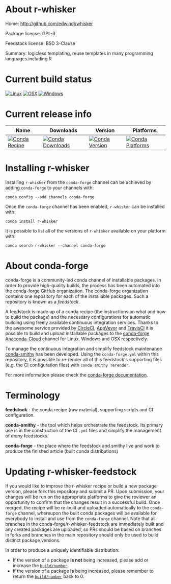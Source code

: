 About r-whisker
===============

Home: http://github.com/edwindj/whisker

Package license: GPL-3

Feedstock license: BSD 3-Clause

Summary: logicless templating, reuse templates in many programming languages including R



Current build status
====================

[![Linux](https://img.shields.io/circleci/project/github/conda-forge/r-whisker-feedstock/master.svg?label=Linux)](https://circleci.com/gh/conda-forge/r-whisker-feedstock)
[![OSX](https://img.shields.io/travis/conda-forge/r-whisker-feedstock/master.svg?label=macOS)](https://travis-ci.org/conda-forge/r-whisker-feedstock)
[![Windows](https://img.shields.io/appveyor/ci/conda-forge/r-whisker-feedstock/master.svg?label=Windows)](https://ci.appveyor.com/project/conda-forge/r-whisker-feedstock/branch/master)

Current release info
====================

| Name | Downloads | Version | Platforms |
| --- | --- | --- | --- |
| [![Conda Recipe](https://img.shields.io/badge/recipe-r--whisker-green.svg)](https://anaconda.org/conda-forge/r-whisker) | [![Conda Downloads](https://img.shields.io/conda/dn/conda-forge/r-whisker.svg)](https://anaconda.org/conda-forge/r-whisker) | [![Conda Version](https://img.shields.io/conda/vn/conda-forge/r-whisker.svg)](https://anaconda.org/conda-forge/r-whisker) | [![Conda Platforms](https://img.shields.io/conda/pn/conda-forge/r-whisker.svg)](https://anaconda.org/conda-forge/r-whisker) |

Installing r-whisker
====================

Installing `r-whisker` from the `conda-forge` channel can be achieved by adding `conda-forge` to your channels with:

```
conda config --add channels conda-forge
```

Once the `conda-forge` channel has been enabled, `r-whisker` can be installed with:

```
conda install r-whisker
```

It is possible to list all of the versions of `r-whisker` available on your platform with:

```
conda search r-whisker --channel conda-forge
```


About conda-forge
=================

conda-forge is a community-led conda channel of installable packages.
In order to provide high-quality builds, the process has been automated into the
conda-forge GitHub organization. The conda-forge organization contains one repository
for each of the installable packages. Such a repository is known as a *feedstock*.

A feedstock is made up of a conda recipe (the instructions on what and how to build
the package) and the necessary configurations for automatic building using freely
available continuous integration services. Thanks to the awesome service provided by
[CircleCI](https://circleci.com/), [AppVeyor](https://www.appveyor.com/)
and [TravisCI](https://travis-ci.org/) it is possible to build and upload installable
packages to the [conda-forge](https://anaconda.org/conda-forge)
[Anaconda-Cloud](https://anaconda.org/) channel for Linux, Windows and OSX respectively.

To manage the continuous integration and simplify feedstock maintenance
[conda-smithy](https://github.com/conda-forge/conda-smithy) has been developed.
Using the ``conda-forge.yml`` within this repository, it is possible to re-render all of
this feedstock's supporting files (e.g. the CI configuration files) with ``conda smithy rerender``.

For more information please check the [conda-forge documentation](https://conda-forge.org/docs/).

Terminology
===========

**feedstock** - the conda recipe (raw material), supporting scripts and CI configuration.

**conda-smithy** - the tool which helps orchestrate the feedstock.
                   Its primary use is in the construction of the CI ``.yml`` files
                   and simplify the management of *many* feedstocks.

**conda-forge** - the place where the feedstock and smithy live and work to
                  produce the finished article (built conda distributions)


Updating r-whisker-feedstock
============================

If you would like to improve the r-whisker recipe or build a new
package version, please fork this repository and submit a PR. Upon submission,
your changes will be run on the appropriate platforms to give the reviewer an
opportunity to confirm that the changes result in a successful build. Once
merged, the recipe will be re-built and uploaded automatically to the
`conda-forge` channel, whereupon the built conda packages will be available for
everybody to install and use from the `conda-forge` channel.
Note that all branches in the conda-forge/r-whisker-feedstock are
immediately built and any created packages are uploaded, so PRs should be based
on branches in forks and branches in the main repository should only be used to
build distinct package versions.

In order to produce a uniquely identifiable distribution:
 * If the version of a package **is not** being increased, please add or increase
   the [``build/number``](https://conda.io/docs/user-guide/tasks/build-packages/define-metadata.html#build-number-and-string).
 * If the version of a package **is** being increased, please remember to return
   the [``build/number``](https://conda.io/docs/user-guide/tasks/build-packages/define-metadata.html#build-number-and-string)
   back to 0.
